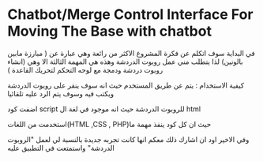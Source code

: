 # Chatbot/Merge Control Interface For Moving The Base with chatbot


في البداية سوف اتكلم عن فكرة المشروع الاكثر من رائعة وهي عبارة عن (  مبارزة مابين بالونين) لذا يتطلب مني عمل روبوت الدردشة  وهذه هي المهمة الثالثة الا وهي (انشاء روبوت دردشة ودمجة مع لوحه التحكم لتحريك القاعدة  ) 


كيفية الاستخدام : يتم عن طريق المستخدم حيث انه سوف ينقر على روبوت الدردشة ويكتب فيه وسوف يتم الرد عليه تلقائيا 


اضفت كود script للروبوت الدردشة حيث انه موجود في لغة ال html


استخدمت من اللغات(HTML ,CSS , PHP)حيث ان كل كود ينفذ مهمة ما 


وفي الاخير اود ان اشارك ذلك معكم انها كانت تجربه جديدة بالنسبة لي لعمل "الروبوت الدردشة" واستمتعت في التطبيق عليه 
